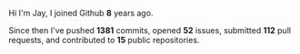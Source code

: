 Hi I'm Jay, I joined Github **8** years ago.

Since then I've pushed **1381** commits, opened **52** issues, submitted **112** pull requests, and contributed to **15** public repositories.
